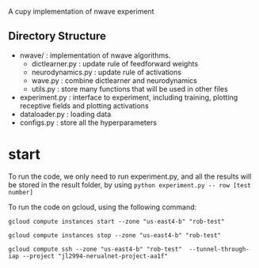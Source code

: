 A cupy implementation of nwave experiment 

## Directory Structure
- nwave/ : implementation of nwave algorithms.
    - dictlearner.py :  update rule of feedforward weights
    - neurodynamics.py : update rule of activations
    - wave.py : combine dictlearner and neurodynamics
    - utils.py : store many functions that will be used in other files
- experiment.py : interface to experiment, including training, plotting receptive fields and plotting activations
- dataloader.py : loading data 
- configs.py : store all the hyperparameters


# start 
To run the code, we only need to run experiment.py, and all the results will be stored in the result folder, by using `python experiment.py -- row [test number]`

To run the code on gcloud, using the following command:

`gcloud compute instances start --zone "us-east4-b" "rob-test"`

`gcloud compute instances stop --zone "us-east4-b" "rob-test"`

`gcloud compute ssh --zone "us-east4-b" "rob-test"  --tunnel-through-iap --project "jl2994-nerualnet-project-aa1f"`